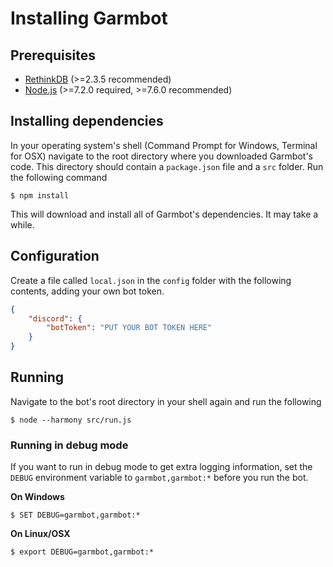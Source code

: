 # Installing Garmbot

## Prerequisites

 - [RethinkDB](https://www.rethinkdb.com/docs/install/) (>=2.3.5 recommended)
 - [Node.js](https://nodejs.org/en/download/current/) (>=7.2.0 required, >=7.6.0 recommended)

## Installing dependencies

In your operating system's shell (Command Prompt for Windows, Terminal for OSX) navigate to the root directory where you downloaded Garmbot's code. This directory should contain a `package.json` file and a `src` folder. Run the following command

```
$ npm install
```

This will download and install all of Garmbot's dependencies. It may take a while.

## Configuration

Create a file called `local.json` in the `config` folder with the following contents, adding your own bot token.

```json
{
	"discord": {
		"botToken": "PUT YOUR BOT TOKEN HERE"
	}
}
```

## Running

Navigate to the bot's root directory in your shell again and run the following

```
$ node --harmony src/run.js
```

### Running in debug mode

If you want to run in debug mode to get extra logging information, set the `DEBUG` environment variable to `garmbot,garmbot:*` before you run the bot.

**On Windows**

```
$ SET DEBUG=garmbot,garmbot:*
```

**On Linux/OSX**

```
$ export DEBUG=garmbot,garmbot:*
```